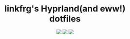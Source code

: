 <div align="center">
    <h1>linkfrg's Hyprland(and eww!) dotfiles</h1>
    <img src="https://img.shields.io/github/last-commit/WinterKRALLe/dotfiles?style=for-the-badge&color=ffb4a2&labelColor=201a19">
    <img src="https://img.shields.io/github/stars/WinterKRALLe/dotfiles?style=for-the-badge&color=e6c419&labelColor=1d1b16">
    <img src="https://img.shields.io/github/repo-size/WinterKRALLe/dotfiles?style=for-the-badge&color=a8c7ff&labelColor=1a1b1f">
</div>
